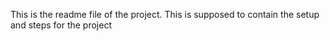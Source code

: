 This is the readme file of the project. This is supposed to contain the setup and steps for the project

